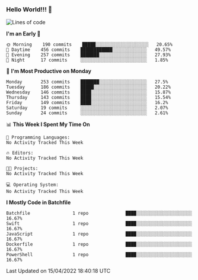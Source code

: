### Hello World!!! 👋

<!--
**kekotek/kekotek** is a ✨ _special_ ✨ repository because its `README.md` (this file) appears on your GitHub profile.

Here are some ideas to get you started:

- 🔭 I’m currently working on ...
- 🌱 I’m currently learning ...
- 👯 I’m looking to collaborate on ...
- 🤔 I’m looking for help with ...
- 💬 Ask me about ...
- 📫 How to reach me: ...
- 😄 Pronouns: ...
- ⚡ Fun fact: ...
-->

<!--START_SECTION:waka-->
![Lines of code](https://img.shields.io/badge/From%20Hello%20World%20I%27ve%20Written-19%20Thousand%20lines%20of%20code-blue)

**I'm an Early 🐤** 

```text
🌞 Morning    190 commits    █████░░░░░░░░░░░░░░░░░░░░   20.65% 
🌆 Daytime    456 commits    ████████████░░░░░░░░░░░░░   49.57% 
🌃 Evening    257 commits    ███████░░░░░░░░░░░░░░░░░░   27.93% 
🌙 Night      17 commits     ░░░░░░░░░░░░░░░░░░░░░░░░░   1.85%

```
📅 **I'm Most Productive on Monday** 

```text
Monday       253 commits    ███████░░░░░░░░░░░░░░░░░░   27.5% 
Tuesday      186 commits    █████░░░░░░░░░░░░░░░░░░░░   20.22% 
Wednesday    146 commits    ████░░░░░░░░░░░░░░░░░░░░░   15.87% 
Thursday     143 commits    ████░░░░░░░░░░░░░░░░░░░░░   15.54% 
Friday       149 commits    ████░░░░░░░░░░░░░░░░░░░░░   16.2% 
Saturday     19 commits     ░░░░░░░░░░░░░░░░░░░░░░░░░   2.07% 
Sunday       24 commits     ░░░░░░░░░░░░░░░░░░░░░░░░░   2.61%

```


📊 **This Week I Spent My Time On** 

```text
💬 Programming Languages: 
No Activity Tracked This Week

🔥 Editors: 
No Activity Tracked This Week

🐱‍💻 Projects: 
No Activity Tracked This Week

💻 Operating System: 
No Activity Tracked This Week

```

**I Mostly Code in Batchfile** 

```text
Batchfile                1 repo              ████░░░░░░░░░░░░░░░░░░░░░   16.67% 
Swift                    1 repo              ████░░░░░░░░░░░░░░░░░░░░░   16.67% 
JavaScript               1 repo              ████░░░░░░░░░░░░░░░░░░░░░   16.67% 
Dockerfile               1 repo              ████░░░░░░░░░░░░░░░░░░░░░   16.67% 
PowerShell               1 repo              ████░░░░░░░░░░░░░░░░░░░░░   16.67%

```



 Last Updated on 15/04/2022 18:40:18 UTC
<!--END_SECTION:waka-->
